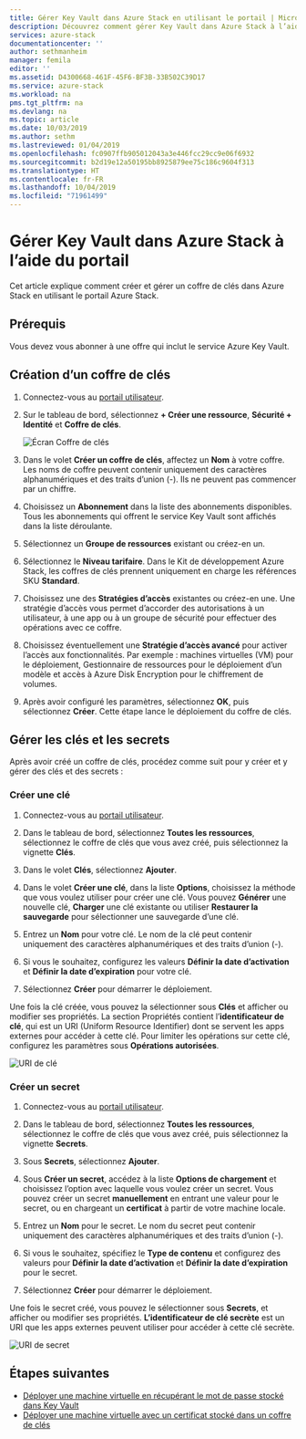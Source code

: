 ```yaml
---
title: Gérer Key Vault dans Azure Stack en utilisant le portail | Microsoft Docs
description: Découvrez comment gérer Key Vault dans Azure Stack à l’aide du portail Azure Stack.
services: azure-stack
documentationcenter: ''
author: sethmanheim
manager: femila
editor: ''
ms.assetid: D4300668-461F-45F6-BF3B-33B502C39D17
ms.service: azure-stack
ms.workload: na
pms.tgt_pltfrm: na
ms.devlang: na
ms.topic: article
ms.date: 10/03/2019
ms.author: sethm
ms.lastreviewed: 01/04/2019
ms.openlocfilehash: fc0907ffb905012043a3e446fcc29cc9e06f6932
ms.sourcegitcommit: b2d19e12a50195bb8925879ee75c186c9604f313
ms.translationtype: HT
ms.contentlocale: fr-FR
ms.lasthandoff: 10/04/2019
ms.locfileid: "71961499"
---
```

# <a name="manage-key-vault-in-azure-stack-using-the-portal"></a>Gérer Key Vault dans Azure Stack à l’aide du portail

Cet article explique comment créer et gérer un coffre de clés dans Azure Stack en utilisant le portail Azure Stack.

## <a name="prerequisites"></a>Prérequis

Vous devez vous abonner à une offre qui inclut le service Azure Key Vault.

## <a name="create-a-key-vault"></a>Création d’un coffre de clés

1. Connectez-vous au [portail utilisateur](https://portal.local.azurestack.external).

2. Sur le tableau de bord, sélectionnez **+ Créer une ressource**, **Sécurité + Identité** et **Coffre de clés**.

    ![Écran Coffre de clés](media/azure-stack-key-vault-manage-portal/image1.png)

3. Dans le volet **Créer un coffre de clés**, affectez un **Nom** à votre coffre. Les noms de coffre peuvent contenir uniquement des caractères alphanumériques et des traits d’union (-). Ils ne peuvent pas commencer par un chiffre.

4. Choisissez un **Abonnement** dans la liste des abonnements disponibles. Tous les abonnements qui offrent le service Key Vault sont affichés dans la liste déroulante.

5. Sélectionnez un **Groupe de ressources** existant ou créez-en un.

6. Sélectionnez le **Niveau tarifaire**. Dans le Kit de développement Azure Stack, les coffres de clés prennent uniquement en charge les références SKU **Standard**.

7. Choisissez une des **Stratégies d’accès** existantes ou créez-en une. Une stratégie d’accès vous permet d’accorder des autorisations à un utilisateur, à une app ou à un groupe de sécurité pour effectuer des opérations avec ce coffre.

8. Choisissez éventuellement une **Stratégie d’accès avancé** pour activer l’accès aux fonctionnalités. Par exemple : machines virtuelles (VM) pour le déploiement, Gestionnaire de ressources pour le déploiement d’un modèle et accès à Azure Disk Encryption pour le chiffrement de volumes.

9. Après avoir configuré les paramètres, sélectionnez **OK**, puis sélectionnez **Créer**. Cette étape lance le déploiement du coffre de clés.

## <a name="manage-keys-and-secrets"></a>Gérer les clés et les secrets

Après avoir créé un coffre de clés, procédez comme suit pour y créer et y gérer des clés et des secrets :

### <a name="create-a-key"></a>Créer une clé

1. Connectez-vous au [portail utilisateur](https://portal.local.azurestack.external).

2. Dans le tableau de bord, sélectionnez **Toutes les ressources**, sélectionnez le coffre de clés que vous avez créé, puis sélectionnez la vignette **Clés**.

3. Dans le volet **Clés**, sélectionnez **Ajouter**.

4. Dans le volet **Créer une clé**, dans la liste **Options**, choisissez la méthode que vous voulez utiliser pour créer une clé. Vous pouvez **Générer** une nouvelle clé, **Charger** une clé existante ou utiliser **Restaurer la sauvegarde** pour sélectionner une sauvegarde d’une clé.

5. Entrez un **Nom** pour votre clé. Le nom de la clé peut contenir uniquement des caractères alphanumériques et des traits d’union (-).

6. Si vous le souhaitez, configurez les valeurs **Définir la date d’activation** et **Définir la date d’expiration** pour votre clé.

7. Sélectionnez **Créer** pour démarrer le déploiement.

Une fois la clé créée, vous pouvez la sélectionner sous **Clés** et afficher ou modifier ses propriétés. La section Propriétés contient l’**identificateur de clé**, qui est un URI (Uniform Resource Identifier) dont se servent les apps externes pour accéder à cette clé. Pour limiter les opérations sur cette clé, configurez les paramètres sous **Opérations autorisées**.

![URI de clé](media/azure-stack-key-vault-manage-portal/image4.png)

### <a name="create-a-secret"></a>Créer un secret

1. Connectez-vous au [portail utilisateur](https://portal.local.azurestack.external).

2. Dans le tableau de bord, sélectionnez **Toutes les ressources**, sélectionnez le coffre de clés que vous avez créé, puis sélectionnez la vignette **Secrets**.

3. Sous **Secrets**, sélectionnez **Ajouter**.

4. Sous **Créer un secret**, accédez à la liste **Options de chargement** et choisissez l’option avec laquelle vous voulez créer un secret. Vous pouvez créer un secret **manuellement** en entrant une valeur pour le secret, ou en chargeant un **certificat** à partir de votre machine locale.

5. Entrez un **Nom** pour le secret. Le nom du secret peut contenir uniquement des caractères alphanumériques et des traits d’union (-).

6. Si vous le souhaitez, spécifiez le **Type de contenu** et configurez des valeurs pour **Définir la date d’activation** et **Définir la date d’expiration** pour le secret.

7. Sélectionnez **Créer** pour démarrer le déploiement.

Une fois le secret créé, vous pouvez le sélectionner sous **Secrets**, et afficher ou modifier ses propriétés. **L’identificateur de clé secrète** est un URI que les apps externes peuvent utiliser pour accéder à cette clé secrète.

![URI de secret](media/azure-stack-key-vault-manage-portal/image5.png)

## <a name="next-steps"></a>Étapes suivantes

* [Déployer une machine virtuelle en récupérant le mot de passe stocké dans Key Vault](azure-stack-key-vault-deploy-vm-with-secret.md)
* [Déployer une machine virtuelle avec un certificat stocké dans un coffre de clés](azure-stack-key-vault-push-secret-into-vm.md)

